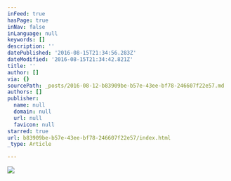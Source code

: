 ```yaml
---
inFeed: true
hasPage: true
inNav: false
inLanguage: null
keywords: []
description: ''
datePublished: '2016-08-15T21:34:56.283Z'
dateModified: '2016-08-15T21:34:42.821Z'
title: ''
author: []
via: {}
sourcePath: _posts/2016-08-12-b83909be-b57e-43ee-bf78-246607f22e57.md
authors: []
publisher:
  name: null
  domain: null
  url: null
  favicon: null
starred: true
url: b83909be-b57e-43ee-bf78-246607f22e57/index.html
_type: Article

---
```

![](https://the-grid-user-content.s3-us-west-2.amazonaws.com/38b38656-a799-42da-b71e-86f7c2c5e2a9.jpg)